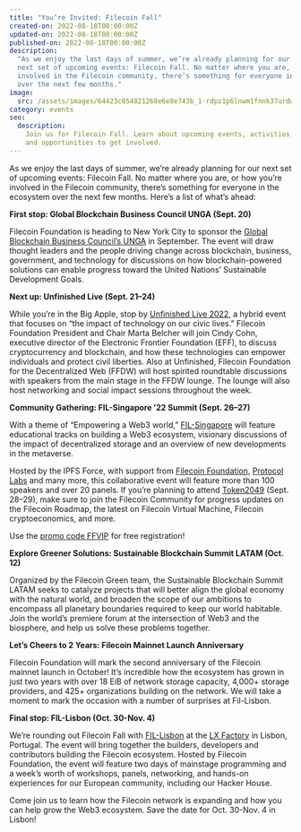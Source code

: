 ```yaml
---
title: "You’re Invited: Filecoin Fall"
created-on: 2022-08-18T00:00:00Z
updated-on: 2022-08-18T00:00:00Z
published-on: 2022-08-18T00:00:00Z
description:
  "As we enjoy the last days of summer, we’re already planning for our
  next set of upcoming events: Filecoin Fall. No matter where you are, or how you’re
  involved in the Filecoin community, there’s something for everyone in the ecosystem
  over the next few months."
image:
  src: /assets/images/64423c054821268e6e8e743b_1-rdpz1p6lnwm1fnnk37urdw.png
category: events
seo:
  description:
    Join us for Filecoin Fall. Learn about upcoming events, activities,
    and opportunities to get involved.
---
```


As we enjoy the last days of summer, we’re already planning for our next set of upcoming events: Filecoin Fall. No matter where you are, or how you’re involved in the Filecoin community, there’s something for everyone in the ecosystem over the next few months. Here’s a list of what’s ahead:

**First stop: Global Blockchain Business Council UNGA (Sept. 20)**

Filecoin Foundation is heading to New York City to sponsor the [Global Blockchain Business Council’s UNGA](https://gbbcouncil.org/event/blockchain-central-unga-2022/) in September. The event will draw thought leaders and the people driving change across blockchain, business, government, and technology for discussions on how blockchain-powered solutions can enable progress toward the United Nations’ Sustainable Development Goals.

**Next up: Unfinished Live (Sept. 21–24)**

While you’re in the Big Apple, stop by [Unfinished Live 2022](https://live.unfinished.com/), a hybrid event that focuses on “the impact of technology on our civic lives.” Filecoin Foundation President and Chair Marta Belcher will join Cindy Cohn, executive director of the Electronic Frontier Foundation (EFF), to discuss cryptocurrency and blockchain, and how these technologies can empower individuals and protect civil liberties. Also at Unfinished, Filecoin Foundation for the Decentralized Web (FFDW) will host spirited roundtable discussions with speakers from the main stage in the FFDW lounge. The lounge will also host networking and social impact sessions throughout the week.

**Community Gathering: FIL-Singapore ’22 Summit (Sept. 26–27)**

With a theme of “Empowering a Web3 world,” [FIL-Singapore](https://fil.org/events/fil-singapore) will feature educational tracks on building a Web3 ecosystem, visionary discussions of the impact of decentralized storage and an overview of new developments in the metaverse.

Hosted by the IPFS Force, with support from [Filecoin Foundation](http://fil.org/), [Protocol Labs](https://protocol.ai/) and many more, this collaborative event will feature more than 100 speakers and over 20 panels. If you’re planning to attend [Token2049](https://www.token2049.com/) (Sept. 28–29), make sure to join the Filecoin Community for progress updates on the Filecoin Roadmap, the latest on Filecoin Virtual Machine, Filecoin cryptoeconomics, and more.

Use the [promo code FFVIP](http://www.eventbrite.com/e/396630501507/?discount=FFVIP) for free registration!

**Explore Greener Solutions: Sustainable Blockchain Summit LATAM (Oct. 12)**

Organized by the Filecoin Green team, the Sustainable Blockchain Summit LATAM seeks to catalyze projects that will better align the global economy with the natural world, and broaden the scope of our ambitions to encompass all planetary boundaries required to keep our world habitable. Join the world’s premiere forum at the intersection of Web3 and the biosphere, and help us solve these problems together.

**Let’s Cheers to 2 Years: Filecoin Mainnet Launch Anniversary**

Filecoin Foundation will mark the second anniversary of the Filecoin mainnet launch in October! It’s incredible how the ecosystem has grown in just two years with over 18 EiB of network storage capacity, 4,000+ storage providers, and 425+ organizations building on the network. We will take a moment to mark the occasion with a number of surprises at Fil-Lisbon.

**Final stop: FIL-Lisbon (Oct. 30-Nov. 4)**

We’re rounding out Filecoin Fall with [FIL-Lisbon](https://fil-lisbon.io/) at the [LX Factory](https://www.google.com/maps/place/LxFactory/@38.7034979,-9.178873,15z/data=!4m5!3m4!1s0x0:0x33ebaaaa14f543ac!8m2!3d38.7034979!4d-9.178873) in Lisbon, Portugal. The event will bring together the builders, developers and contributors building the Filecoin ecosystem. Hosted by Filecoin Foundation, the event will feature two days of mainstage programming and a week’s worth of workshops, panels, networking, and hands-on experiences for our European community, including our Hacker House.

Come join us to learn how the Filecoin network is expanding and how you can help grow the Web3 ecosystem. Save the date for Oct. 30-Nov. 4 in Lisbon!
